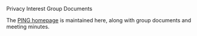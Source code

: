Privacy Interest Group Documents

The [PING homepage](https://www.w3.org/Privacy/IG/) is maintained here, along with group documents and meeting minutes. 
